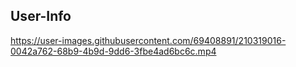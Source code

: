 
## User-Info



https://user-images.githubusercontent.com/69408891/210319016-0042a762-68b9-4b9d-9dd6-3fbe4ad6bc6c.mp4

